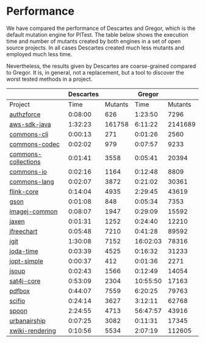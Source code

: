# Performance

We have compared the performance of Descartes and Gregor, which is the
default mutation engine for PITest. The table below shows the execution
time and number of mutants created by both engines in a set of
open source projects. In all cases Descartes created much less mutants
and employed much less time.

Nevertheless, the results given by Descartes are coarse-grained compared
to Gregor. It is, in general, not a replacement, but a tool to discover
the worst tested methods in a project.


|                                                                         | Descartes |         | Gregor   |         |
|-------------------------------------------------------------------------|-----------|---------|----------|---------|
| Project                                                                 | Time      | Mutants | Time     | Mutants |
| [authzforce](https://github.com/authzforce/core.git)                    | 0:08:00   |    626  |  1:23:50 |    7296 |
| [aws-sdk-java](https://github.com/aws/aws-sdk-java)                     | 1:32:23   | 161758  |  6:11:22 | 2141689 |
| [commons-cli](https://github.com/apache/commons-cli)                    | 0:00:13   |    271  |  0:01:26 |    2560 |
| [commons-codec](https://github.com/apache/commons-codec)                | 0:02:02   |    979  |  0:07:57 |    9233 |
| [commons-collections](https://github.com/apache/commons-collections)     | 0:01:41   |   3558  |  0:05:41 |   20394 |
| [commons-io](https://github.com/apache/commons-io)                      | 0:02:16   |   1164  |  0:12:48 |    8809 |
| [commons-lang](https://github.com/apache/commons-lang)                  | 0:02:07   |   3872  |  0:21:02 |   30361 |
| [flink-core](https://github.com/apache/flink/tree/master/flink-core)    | 0:14:04   |   4935  |  2:29:45 |   43619 |
| [gson](https://github.com/google/gson)                                  | 0:01:08   |    848  |  0:05:34 |    7353 |
| [imagej-common](https://github.com/imagej/imagej-common)                | 0:08:07   |   1947  |  0:29:09 |   15592 |
| [jaxen](https://github.com/jaxen-xpath/jaxen)                           | 0:01:31   |   1252  |  0:24:40 |   12210 |
| [jfreechart](https://github.com/jfree/jfreechart)                       | 0:05:48   |   7210  |  0:41:28 |   89592 |
| [jgit](https://github.com/eclipse/jgit)                                 | 1:30:08   |   7152  | 16:02:03 |   78316 |
| [joda-time](https://github.com/JodaOrg/joda-time)                       | 0:03:39   |   4525  |  0:16:32 |   31233 |
| [jopt-simple](https://github.com/jopt-simple/jopt-simple)               | 0:00:37   |    412  |  0:01:36 |    2271 |
| [jsoup](https://github.com/jhy/jsoup)                                   | 0:02:43   |   1566  |  0:12:49 |   14054 |
| [sat4j-core](https://github.com/apache/pdfbox)                          | 0:53:09   |   2304  | 10:55:50 |   17163 |
| [pdfbox](https://gitlab.ow2.org/sat4j/sat4j/tree/master/org.sat4j.core) | 0:44:07   |   7559  |  6:20:25 |   79763 |
| [scifio](https://github.com/scifio/scifio)                              | 0:24:14   |   3627  |  3:12:11 |   62768 |
| [spoon](https://github.com/INRIA/spoon)                                 | 2:24:55   |   4713  | 56:47:57 |   43916 |
| [urbanairship](https://github.com/urbanairship/java-library)            | 0:07:25   |   3082  |  0:11:31 |   17345 |
| [xwiki-rendering](https://github.com/xwiki/xwiki-rendering)             | 0:10:56   |   5534  |  2:07:19 |  112605 |

